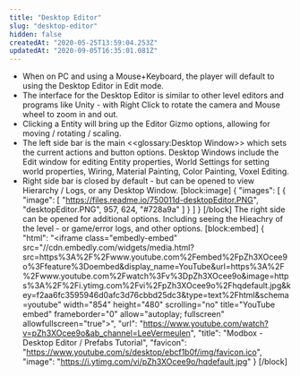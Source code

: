 ```yaml
---
title: "Desktop Editor"
slug: "desktop-editor"
hidden: false
createdAt: "2020-05-25T13:59:04.253Z"
updatedAt: "2020-09-05T16:35:01.081Z"
---
```

* When on PC and using a Mouse+Keyboard, the player will default to using the Desktop Editor in Edit mode.
* The interface for the Desktop Editor is similar to other level editors and programs like Unity - with Right Click to rotate the camera and Mouse wheel to zoom in and out.
* Clicking a Entity will bring up the Editor Gizmo options, allowing for moving / rotating / scaling.
* The left side bar is the main <<glossary:Desktop Window>> which sets the current actions and button options. Desktop Windows include the Edit window for editing Entity properties, World Settings for setting world properties, Wiring, Material Painting, Color Painting, Voxel Editing.
* Right side bar is closed by default - but can be opened to view Hierarchy / Logs, or any Desktop Window.
[block:image]
{
  "images": [
    {
      "image": [
        "https://files.readme.io/750011d-desktopEditor.PNG",
        "desktopEditor.PNG",
        957,
        624,
        "#728a9a"
      ]
    }
  ]
}
[/block]
 The right side can be opened for additional options. Including seeing the Hieachry of the level - or game/error logs, and other options.
[block:embed]
{
  "html": "<iframe class=\"embedly-embed\" src=\"//cdn.embedly.com/widgets/media.html?src=https%3A%2F%2Fwww.youtube.com%2Fembed%2FpZh3XOcee9o%3Ffeature%3Doembed&display_name=YouTube&url=https%3A%2F%2Fwww.youtube.com%2Fwatch%3Fv%3DpZh3XOcee9o&image=https%3A%2F%2Fi.ytimg.com%2Fvi%2FpZh3XOcee9o%2Fhqdefault.jpg&key=f2aa6fc3595946d0afc3d76cbbd25dc3&type=text%2Fhtml&schema=youtube\" width=\"854\" height=\"480\" scrolling=\"no\" title=\"YouTube embed\" frameborder=\"0\" allow=\"autoplay; fullscreen\" allowfullscreen=\"true\"></iframe>",
  "url": "https://www.youtube.com/watch?v=pZh3XOcee9o&ab_channel=LeeVermeulen",
  "title": "Modbox - Desktop Editor / Prefabs Tutorial",
  "favicon": "https://www.youtube.com/s/desktop/ebcf1b0f/img/favicon.ico",
  "image": "https://i.ytimg.com/vi/pZh3XOcee9o/hqdefault.jpg"
}
[/block]